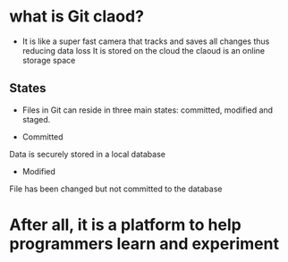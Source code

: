 # what is Git claod?
- It is like a super fast camera that tracks and saves all changes thus reducing data loss It is stored on the cloud 
the claoud is an online storage space
## States

- Files in Git can reside in three main states: committed, modified and staged.

- Committed

Data is securely stored in a local database

- Modified

File has been changed but not committed to the database
# After all, it is a platform to help programmers learn and experiment